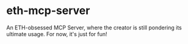 # eth-mcp-server
An ETH-obsessed MCP Server, where the creator is still pondering its ultimate usage. For now, it's just for fun!
